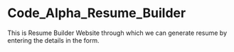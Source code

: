 # Code_Alpha_Resume_Builder
This is Resume Builder Website through which we can generate resume by entering the details in the form.
